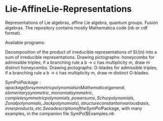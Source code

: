 # Lie-AffineLie-Representations
Representations of Lie algebras, affine Lie algebra, quantum groups. Fusion algebras.
The repository contains mostly Mathematica code (nb or cdf format).

Available programs:

Decomposition of the product of irreducible representations of SU(n) into a sum of irreducible representations.
Drawing pictographs: honeycombs for admissible triples; if a branching rule a b -> c has multiplicity m, draw m distinct honeycombs.
Drawing pictographs: O-blades for admissible triples; if a branching rule a b -> c has multiplicity m, draw m distinct O-blades.

SymPol$Package: a package for symmetric polynomials in Mathematica (general, elementary symmetric, monomial symmetric, complete symmetric polynomials,power sums, Schur polynomials, Zonal polynomials, Jack polynomials), structure constants in various basis, inner products, etc. 
See a description of the SymPol$Package, with many examples, in the companion file SymPol$Examples.nb
